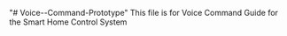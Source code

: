 "# Voice--Command-Prototype" 
This file is for Voice Command Guide for the Smart Home Control System
